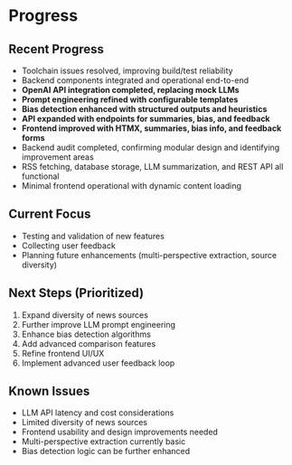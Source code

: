 # Progress

## Recent Progress
- Toolchain issues resolved, improving build/test reliability
- Backend components integrated and operational end-to-end
- **OpenAI API integration completed, replacing mock LLMs**
- **Prompt engineering refined with configurable templates**
- **Bias detection enhanced with structured outputs and heuristics**
- **API expanded with endpoints for summaries, bias, and feedback**
- **Frontend improved with HTMX, summaries, bias info, and feedback forms**
- Backend audit completed, confirming modular design and identifying improvement areas
- RSS fetching, database storage, LLM summarization, and REST API all functional
- Minimal frontend operational with dynamic content loading

## Current Focus
- Testing and validation of new features
- Collecting user feedback
- Planning future enhancements (multi-perspective extraction, source diversity)

## Next Steps (Prioritized)
1. Expand diversity of news sources
2. Further improve LLM prompt engineering
3. Enhance bias detection algorithms
4. Add advanced comparison features
5. Refine frontend UI/UX
6. Implement advanced user feedback loop

## Known Issues
- LLM API latency and cost considerations
- Limited diversity of news sources
- Frontend usability and design improvements needed
- Multi-perspective extraction currently basic
- Bias detection logic can be further enhanced